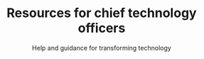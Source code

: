 ---
layout: role-index
title: Resources for chief technology officers
subtitle: Help and guidance for transforming technology
audience: chief-technology-officers
hero: Guidance for CTO's
breadcrumbs:
  -
    title: Home
    url: /service-manual
---